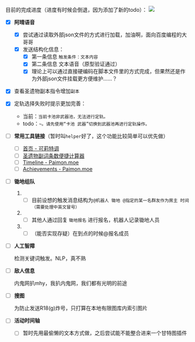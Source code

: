 

目前的完成进度（进度有时候会倒退，因为添加了新的todo）：
![](https://progress-bar.dev/10)

- [x] **阿晴语音**
	- [x] 尝试通过读取外部json文件的方式进行加载，加油啊，面向百度编程的大哥哥
	- [x] 发送结构化信息：
		- [x] 第一条信息 `触发条件：文本内容`
		- [x] 第二条信息 文本语音（原型验证通过）
		- [x] 理论上可以通过直接硬编码在脚本文件里的方式完成，但果然还是作为外部json文件挂载更方便维护……？
- [x] 查看圣遗物副本指令增加`副本`
- [x] 定轨选择失败时提示更加完善：
	* 当前：`当前卡池非武器池，无法进行定轨。`
	* todo：`~。请先使用“卡池 武器”切换到武器池再进行定轨操作。`


- [ ] **常用工具链接**（暂时叫`helper`好了，这个功能比较简单可以优先做）

	- [ ] [首页 - 可莉特调](https://genshin.pub/)
	- [ ] [圣遗物副词条数便捷计算器](http://spongem.com/ajglz/ys/ys.html)
	- [ ] [Timeline - Paimon.moe](https://paimon.moe/timeline)
	- [ ] [Achievements - Paimon.moe](https://paimon.moe/achievement)

- [ ] **锄地组队**

  1. - [ ] 目前设想的触发消息结构为`@机器人 锄地 @指定的某一名群友作为房主 时间（需要处理中英文冒号）`
  2. - [ ] 其他人通过回复 `锄地报名` 进行报名，机器人记录锄地人员
  3. - [ ] （能否实现存疑）在到点的时候@报名成员

- [ ] **人工智障**

	检测关键词触发。NLP，真不熟

- [ ] **敌人信息**

	内鬼网扒mhy，我扒内鬼网，我们都有光明的前途

- [ ] **搜图**

  为防止发送R18(g)炸号，只打算在本地有限图库内索引图片


- [ ] **活动时间轴**
	- [ ] 暂时先用最偷懒的文本方式做，之后尝试能不能整合进来一个甘特图插件

